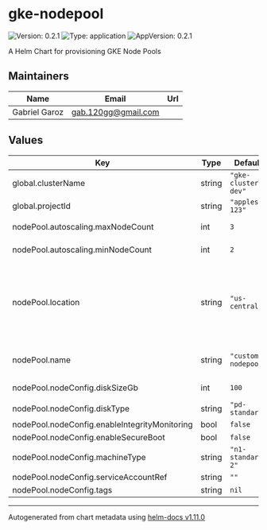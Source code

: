 # gke-nodepool

![Version: 0.2.1](https://img.shields.io/badge/Version-0.2.1-informational?style=flat-square) ![Type: application](https://img.shields.io/badge/Type-application-informational?style=flat-square) ![AppVersion: 0.2.1](https://img.shields.io/badge/AppVersion-0.2.1-informational?style=flat-square)

A Helm Chart for provisioning GKE Node Pools

## Maintainers

| Name | Email | Url |
| ---- | ------ | --- |
| Gabriel Garoz | <gab.120gg@gmail.com> |  |

## Values

| Key | Type | Default | Description |
|-----|------|---------|-------------|
| global.clusterName | string | `"gke-cluster-dev"` |  |
| global.projectId | string | `"apples-123"` |  |
| nodePool.autoscaling.maxNodeCount | int | `3` | Maximum node count |
| nodePool.autoscaling.minNodeCount | int | `2` | Minimum node count |
| nodePool.location | string | `"us-central1"` | Compute location (region for a regional cluster or zone for a zonal cluster) |
| nodePool.name | string | `"custom-nodepool"` | Name of this node pool |
| nodePool.nodeConfig.diskSizeGb | int | `100` | Disk Size in GB |
| nodePool.nodeConfig.diskType | string | `"pd-standard"` | Disk type |
| nodePool.nodeConfig.enableIntegrityMonitoring | bool | `false` |  |
| nodePool.nodeConfig.enableSecureBoot | bool | `false` |  |
| nodePool.nodeConfig.machineType | string | `"n1-standard-2"` | Machine type |
| nodePool.nodeConfig.serviceAccountRef | string | `""` |  |
| nodePool.nodeConfig.tags | string | `nil` |  |

----------------------------------------------
Autogenerated from chart metadata using [helm-docs v1.11.0](https://github.com/norwoodj/helm-docs/releases/v1.11.0)
